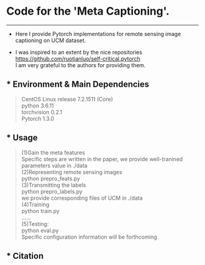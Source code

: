# Code for the 'Meta Captioning'.
---------------------------------------------
* Here I provide Pytorch implementations for remote sensing image captioning on UCM dataset.

* I was inspired to an extent by the nice repositories <br> <https://github.com/ruotianluo/self-critical.pytorch> <br>
I am very grateful to the authors for providing them.

## * Environment & Main Dependencies
>CentOS Linux release 7.2.1511 (Core)<br>
>python 3.6.11<br>
>torchvision 0.2.1<br>
>Pytorch 1.3.0

## * Usage

>(1)Gain the meta features <br>
Specific steps are written in the paper, we provide well-tranined parameters value in ./data<br>
>(2)Representing remote sensing images <br>
python prepro_feats.py<br>
>(3)Transmitting the labels<br>
>python prepro_labels.py <br>
we provide corresponding files of UCM in ./data<br>
>(4)Training<br>
python train.py <br>
......<br>
>(5)Testing:<br>
python eval.py <br>
Specific configuration information will be forthcoming

## * Citation

